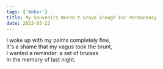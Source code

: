```yaml
---
tags: ['Amber']
title: My Souvenirs Weren't Grave Enough For Permanency
date: 2023-05-22
---
```


I woke up with my palms completely fine,  
It's a shame that my vagus took the brunt,  
I wanted a reminder: a set of bruises  
In the memory of last night.
